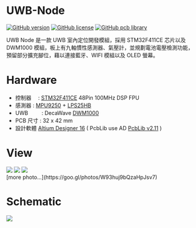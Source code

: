 UWB-Node
========
[![GitHub version](https://img.shields.io/badge/version-v1.0-brightgreen.svg)](https://github.com/KitSprout/UWB-Adapter)
[![GitHub license](https://img.shields.io/badge/license-%20MIT%20%2F%20CC%20BY--SA%204.0-blue.svg)](https://github.com/KitSprout/UWB-Adapter/blob/master/LICENSE)
[![GitHub pcb library](https://img.shields.io/badge/pcb%20library-%20v2.11-yellow.svg)](https://github.com/KitSprout/AltiumDesigner_PcbLibrary/releases/tag/v2.11)


UWB Node 是一款 UWB 室內定位開發模組，採用 STM32F411CE 芯片以及 DWM1000 模組，板上有九軸慣性感測器、氣壓計，並規劃電池電壓檢測功能，預留部分擴充腳位，藉以連接藍牙、WIFI 模組以及 OLED 螢幕。

Hardware
========
* 控制器　 : [STM32F411CE](http://www.st.com/web/en/catalog/mmc/FM141/SC1169/SS1577/LN1877/PF260148) 48Pin 100MHz DSP FPU
* 感測器   : [MPU9250](https://www.invensense.com/products/motion-tracking/9-axis/mpu-9250/) + [LPS25HB](http://www.st.com/content/st_com/en/products/mems-and-sensors/pressure-sensors/lps25hb.html)
* UWB 　　 : DecaWave [DWM1000](http://www.decawave.com/products/dwm1000-module)
* PCB 尺寸 : 32 x 42 mm
* 設計軟體 [Altium Designer 16](http://www.altium.com/en/products/altium-designer) ( PcbLib use AD [PcbLib v2.11](https://github.com/KitSprout/AltiumDesigner_PcbLibrary/releases/tag/v2.11) )

View
========
<img src="https://lh3.googleusercontent.com/wKmtgIxY6mGhWWPiSOvDAMpczjheKpwN8MdrQ5imbT1pTW5kVqlkuBwqjP4KJGVKHn8B6JRI6CcwePvEtol5mHR8jSkeJ1XV8qGecDzPqv3IWXoq1frkdmsh3odjNYRQJBjQpxDIom5ptk8PiLvDmBAsDI_zjDptNSiXWSRVeRiljHWrG2tHwravKtYeoOTyqWpZbMd8a_0ilIbyq2X9InmbzZ2_-DImNgcd2_SeGzo04n8LIS55bvXANM1dm8qrUprMbY42cTIj3PMVqxFA83e90mt6NQmpipdbwdTNf6ZbflxEr46BThM2QT3LDVL5G7RnILqm70uOb9DwSsjl1NWp2kzd-riZKknsdAv6hR-EUoN4SD7QIly1BVdGEcF6J1sNWXjaIORTFEp0FekqfU_xvwQpYue1R9ILvYXmMec-OagkxPteRujfz122xLRPLpPbXdAJK1MpcDEyiLDNNDzQCtP9vk4Oa43xc3c3AmtM1aqxJyMdRj6xOiVTHpHjm3Ifh6B162DgCrZq4ch4F5tBvuIWqoMfocZXCpBYcD357DyacNTi8GDJ5pDHEmJLjZPEOZa8bAck57aAScvXG5zGqYTeUso_Lg0VwlA6morloR-v=w1288-h966-no"/>
<img src="https://lh3.googleusercontent.com/SbYLdcZ7h0FxPGI4lBsNTedA9ZBeuQq0bPppfSDIG-wAagN5t5U6dmbyMbVCKdn9WW8nCj-cROBh_RXkAQPMJs9BAomTQ2w-TE1l7g6svvIr3Fs4jfBTCHie8hHsQ08FDLjE4mmSCLLyt-mBWFq3alw-vJlPqjKne6U5Qju7uqpaKY4fXs143D2f5LWlBsrcqXYQtk3LfijRtz9Sn_IE_EWGrJj0Z0_McFiSYzq2401oP5PM6lOo0MTE_gUony6QybTV7vWw5Si11aiApyJE0dlB95bZ35y2c6YnARqqZaqLyT0GdNKXWxcBjaETDxADjCEJLfeFzkSMwoflJbFz9mFkVJS2lFhpe3wgoQ1Lgv31JHaw7_Z_G6ApuGbxXnqSu3Bcm-e_j-4qUslOvohX_SSLU3hdMJKQdQEJcM2vPxq0QjSMBM0dvXEYNYL0hthqiUGv2FCG4_zqBwZ3uKx2gbTeYWiu4FB8B8hpAQH39uPaKsQrMW-SEvEKNo_wC8IFgUFmnf89ZJF9fbmuAom9x09OK452CJXqTR4-zziuNvSNQpcUGWB8UqSsoDzZiTtTzZKK6xZoOU4DM9BOxrhO0l5XV7Q8wiK5kcNxVvKldNorXGSy=w1502-h966-no"/>
<img src="https://lh3.googleusercontent.com/yfL6Q_kI0Ou3svsWRTehPvIl_Id2W6WUOrsX6MfSQMFwU1H8bDQuiFK3KFlxg_TXawHJx-cweIlqXBQ6IwmDtB1i3XGCUWwNJfQk-QSBUAciBagCx72HFDaTsmR3aIzB3K3cpMnnAvODvB8VkXcozqHi1r1V5YuYIgUn6ebkzKlTP3MuQoRcKq30YefuZYO2Y6bXg5_DKUsSXy7ftz1CAGNud8lNYlqjSg00A_AR8dauMTJoHTWLUvnTDUi2cUo1Ticv-odw5H_Ta3m0Gs38m6tweLNddYEyJHBNrmDsZEDScCtE0z27APNzOZT7EQWsQDF9jQsNe5CA-RNfwGetjxdxSk7aCyGygILkM4W8KF-m5w1oijOtTIRJpPc_l3czZoDMGg68uL3ktVCmnglX4VJW7FLKPfv9uYduffOTh4O2WSTczK0gRcTMIL09kXJyQSEpODa6j0Jkuo6zdCvnaoOpT1a3hJ7JAdlWkG3Vrck9eF1OaXHfYUvqRzGPsTYW8wxPQbus9b0CByI4yD92X6yBxw6bt6Tln8jV1xr5TQ22SHRjM5R02UoLsPucoTePwXQbXlqjv7atcuekVQClI5883OEBeIqCeCrqIZN1YfwKHM5k=w1855-h810-no"/>
<br />
[more photo...](https://goo.gl/photos/W93huj9bQzaHpJsv7)

Schematic
========
<img src="https://lh3.googleusercontent.com/_c9s5fUPP0ws6XSgjSPC8QyOcBHaIdRYKTwu9UE1_15Wp90IUHQyrbieDFd82lpufcRFu5bM-wlMdhjtihfZ9sIdDht5S62IjiPnVtzHU_ccfKQedIYL1uennMVyu7O5zc1yKRr_MU7ewd-UxwYsvxZQ01w6sh23egZCWBmCvuUXg-gfF2v1_FIpydlnbsQ9BxUtG-r-kO3x88DlxjYnGlR6I0jnHv8IphFt2rAHATIRheIO5OhtJ2IRpKPrb3H5_8t43qKEuzSvLgtk--Lzc98VN9yBdiKX6tlstigK1Q_oRB44BEH8RqWo6nuqWF4MNASAW_MWOuDk02qrbK03W9C74qZFI3Sy0Mllg3fFVteWc5JdUlH_hypUfvf3xItbXymntiivzXGdeW7ayZrssKSVovFNT_RTOwx78Y9vDzVA33ngH5hnWhlWnBga88GfHMxa67aIJX-HaZU6XeLyVlgI9UfmPPMCQaw0Pi8PVXHYGl5X4HlbOEBWUkGJWa3uZyMaFvEIhIQ2BQRCUcVSy_LgUbiZUoIh79G4jkHNiaN1Y13wM5LY4jCrjC0feePImryK2qlHYKVuhsxss_C66gGumLvV2BGmLpiEu7fQpFkgU7vv=w1243-h966-no"/>
